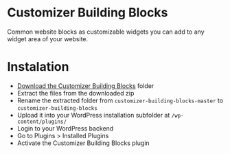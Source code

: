 # Customizer Building Blocks

Common website blocks as customizable widgets you can add to any widget area of your website.

# Instalation

- [Download the Customizer Building Blocks](https://github.com/diegoversiani/customizer-bulding-blocks/archive/master.zip) folder
- Extract the files from the downloaded zip
- Rename the extracted folder from `customizer-building-blocks-master` to `customizer-building-blocks`
- Upload it into your WordPress installation subfolder at `/wp-content/plugins/`
- Login to your WordPress backend
- Go to Plugins > Installed Plugins
- Activate the Customizer Building Blocks plugin